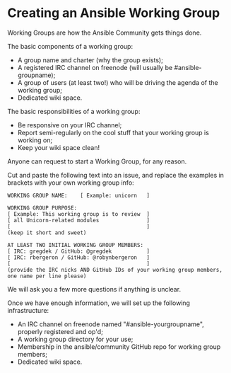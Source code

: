 # Creating an Ansible Working Group

Working Groups are how the Ansible Community gets things done.

The basic components of a working group:
* A group name and charter (why the group exists);
* A registered IRC channel on freenode (will usually be #ansible-groupname);
* A group of users (at least two!) who will be driving the agenda of the working group;
* Dedicated wiki space.

The basic responsibilities of a working group:
* Be responsive on your IRC channel;
* Report semi-regularly on the cool stuff that your working group is working on;
* Keep your wiki space clean!

Anyone can request to start a Working Group, for any reason. 

Cut and paste the following text into an issue, and replace the examples in brackets
with your own working group info:

```
WORKING GROUP NAME:    [ Example: unicorn   ]

WORKING GROUP PURPOSE:
[ Example: This working group is to review  ]
[ all Unicorn-related modules               ]
[                                           ]
(keep it short and sweet)

AT LEAST TWO INITIAL WORKING GROUP MEMBERS:
[ IRC: gregdek / GitHub: @gregdek           ]
[ IRC: rbergeron / GitHub: @robynbergeron   ]
[                                           ]
(provide the IRC nicks AND GitHub IDs of your working group members, one name per line please)
```

We will ask you a few more questions if anything is unclear.

Once we have enough information, we will set up the following infrastructure:
* An IRC channel on freenode named "#ansible-yourgroupname", properly registered and op'd;
* A working group directory for your use;
* Membership in the ansible/community GitHub repo for working group members;
* Dedicated wiki space.
